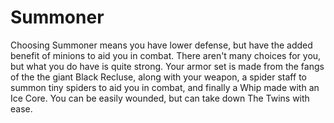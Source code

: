 # Summoner

Choosing Summoner means you have lower defense, but have the added benefit of minions to aid you in combat.  There aren't many choices for you, but what you do have is quite strong.  Your armor set is made from the fangs of the the giant Black Recluse, along with your weapon, a spider staff to summon tiny spiders to aid you in combat, and finally a Whip made with an Ice Core.  You can be easily wounded, but can take down The Twins with ease.
